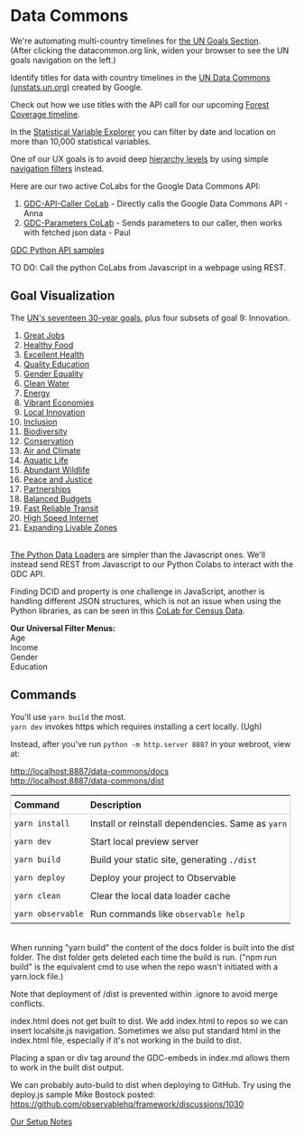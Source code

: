 # Data Commons

We're automating multi-country timelines for [the UN Goals Section](https://datacommons.org/tools/statvar#s=dc%2Fs%2FUnitedNationsUn&d=dc%2Fd%2FUnitedNationsUn_SdgIndicatorsDatabase).  
(After clicking the datacommon.org link, widen your browser to see the UN goals navigation on the left.)

Identify titles for data with country timelines in the [UN Data Commons (unstats.un.org)](https://unstats.un.org/UNSDWebsite/undatacommons/sdgs) created by Google.

Check out how we use titles with the API call for our upcoming [Forest Coverage timeline](conservation).

In the [Statistical Variable Explorer](https://datacommons.org/tools/statvar) you can filter by date and location on more than 10,000 statistical variables.

One of our UX goals is to avoid deep [hierarchy levels](https://datacommons.org/tools/statvar#s=dc%2Fs%2FUnitedNationsUn&d=dc%2Fd%2FUnitedNationsUn_SdgIndicatorsDatabase&sv=sdg%2FSI_POV_EMP1.AGE--Y15T24) by using simple [navigation filters](#geoview=countries) instead.

Here are our two active CoLabs for the Google Data Commons API:
1. [GDC-API-Caller CoLab](https://colab.research.google.com/drive/1phXc8z9IwmG9w83JTU4pXRv6XAV9a8BB?usp=sharing) - Directly calls the Google Data Commons API - Anna
2. [GDC-Parameters CoLab](https://colab.research.google.com/drive/1mZC2Pn4oKau9Sz1Q16_qnOK7Tai09uEo?usp=sharing) - Sends parameters to our caller, then works with fetched json data - Paul  

<!--
Copy the GDC-Parameters CoLab and rename it in your goal folder: GDC-Parameters-Air, etc.
-->
[GDC Python API samples](https://docs.datacommons.org/tutorials/)

TO DO: Call the python CoLabs from Javascript in a webpage using REST.

## Goal Visualization

The [UN's seventeen 30-year goals](/data-pipeline/international/), plus four subsets of goal 9: Innovation.

1. [Great Jobs](jobs)
2. [Healthy Food](food)
3. [Excellent Health](health)
4. [Quality Education](education)
5. [Gender Equality](women)
6. [Clean Water](water)
7. [Energy](energy)
8. [Vibrant Economies](economy)
9. [Local Innovation](innovation)
10. [Inclusion](inclusion)
11. [Biodiversity](biodiversity)
12. [Conservation](conservation)
13. [Air and Climate](air)
14. [Aquatic Life](aquatic)
15. [Abundant Wildlife](wildlife)
16. [Peace and Justice](peace)
17. [Partnerships](partners)
18. [Balanced Budgets](balanced)
19. [Fast Reliable Transit](transit)
20. [High Speed Internet](internet)
21. [Expanding Livable Zones](space)
<br><br>

[The Python Data Loaders](https://docs.datacommons.org/tutorials/) are simpler than the Javascript ones. We'll instead send REST from Javascript to our Python Colabs to interact with the GDC API.

Finding DCID and property is one challenge in JavaScript, another is handling different JSON structures, which is not an issue when using the Python libraries, as can be seen in this [CoLab&nbsp;for&nbsp;Census&nbsp;Data](https://colab.research.google.com/github/datacommonsorg/api-python/blob/master/notebooks/analyzing_census_data.ipynb).

**Our Universal Filter Menus:**  
Age  
Income  
Gender  
Education  
<!--
The gender filter options could be:
- Male and Female (two lines)
- Female Only
- Male Only
- Combined (one line)
-->
<style>
table {
    display: block;
    width: 100%;
    width: max-content;
    max-width: 100%;
    overflow: auto;
    border: 1px solid #ccc;
}
table th {
	text-align: left;
	font-size: 16px;
	padding: 6px;
	border-bottom: 1px solid #ccc;
}
table td {
	padding: 6px;
}
</style>

## Commands

You'll use `yarn build` the most.  
`yarn dev` invokes https which requires installing a cert locally. (Ugh)

Instead, after you've run `python -m http.server 8887` in your webroot, view at:

[http://localhost:8887/data-commons/docs](http://localhost:8887/data-commons/docs/)  
[http://localhost:8887/data-commons/dist](http://localhost:8887/data-commons/dist/)


| Command           | Description                                              |
| ----------------- | -------------------------------------------------------- |
| `yarn install`    | Install or reinstall dependencies. Same as `yarn`        |
| `yarn dev`        | Start local preview server                               |
| `yarn build`      | Build your static site, generating `./dist`              |
| `yarn deploy`     | Deploy your project to Observable                        |
| `yarn clean`      | Clear the local data loader cache                        |
| `yarn observable` | Run commands like `observable help`                      |

<br>
When running "yarn build" the content of the docs folder is built into the dist folder.  The dist folder gets deleted each time the build is run. ("npm run build" is the equivalent cmd to use when the repo wasn't initiated with a yarn.lock file.) 

Note that deployment of /dist is prevented within .ignore to avoid merge conflicts.

index.html does not get built to dist. We add index.html to repos so we can insert localsite.js navigation. Sometimes we also put standard html in the index.html file, especially if it's not working in the build to dist.

Placing a span or div tag around the GDC-embeds in index.md allows them to work in the built dist output.

We can probably auto-build to dist when deploying to GitHub.
Try using the deploy.js sample Mike Bostock posted:
https://github.com/observablehq/framework/discussions/1030

[Our Setup Notes](../)
